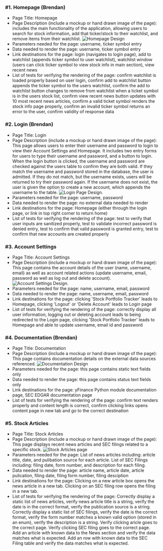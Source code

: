 ### #1. Homepage (Brendan)

* Page Title: Homepage
* Page Description (include a mockup or hand drawn image of the page): includes the main functionality of the application, allowing users to search for stock information, add that ticker/stock to their watchlist, and remove items from their watchlist. ![Homepage Design](images/homepage_design.jpg)
* Parameters needed for the page: username, ticker symbol entry
* Data needed to render the page: username, ticker symbol entry
* Link destinations for the page: login (navigates to login page), add to watchlist (appends ticker symbol to user watchlist), watchlist window (users can click ticker symbol to view stock info in main section), view recent news
* List of tests for verifying the rendering of the page: confirm watchlist is loaded properly based on user login, confirm add to watchlist button appends the ticker symbol to the users watchlist, confirm the add to watchlist button changes to remove from watchlist when a ticket symbol is in the users stock list, confirm view recent news button updates with 10 most recent news articles, confirm a valid ticket symbol renders the stock info page properly, confirm an invalid ticker symbol returns an error to the user, confirm validity of response data

### #2. Login (Brendan)

* Page Title: Login
* Page Description (include a mockup or hand drawn image of the page): This page allows users to enter their username and password to login to view their Account Settings and Homepage. It includes two entry forms for users to type their username and password, and a button to login. When the login button is clicked, the username and password are checked against the users table to confirm they are both valid. If they match the username and password stored in the database, the user is admitted. If they do not match, but the username exists, users will be returned to try their password again. If the username does not exist, the user is given the option to create a new account, which appends the username to the table. ![Login Page Design](images/login_page_design.jpg).
* Parameters needed for the page: username, password
* Data needed to render the page: no external data needed to render
* Link destinations for the page: Homepage (either through the login page, or link in top right corner to return home)
* List of tests for verifying the rendering of the page: test to verify that user inputs are sanitized properly, test to validate incorrect password is denied entry, test to confirm that valid password is granted entry, test to confirm that new accounts are created properly

### #3. Account Settings

* Page Title: Account Settings
* Page Description (include a mockup or hand drawn image of the page): This page contains the account details of the user (name, username, email) as well as account related actions (update username, email, password as well as log out and delete account). ![Account Settings Design](images/account_settings_design.png).
* Parameters needed for the page: name, username, email, password
* Data needed to render the page: name, username, email, password
* Link destinations for the page: clicking 'Stock Portfolio Tracker' leads to Homepage, clicking 'Logout' or 'Delete Account' leads to Login page
* List of tests for verifying the rendering of the page: correctly display all user information, logging out or deleting account leads to being redirected to the Login page, clicking 'Stock Portfolio Tracker' leads to Homepage and able to update username, email id and password

### #4. Documentation (Brendan)

* Page Title: Documentation
* Page Description (include a mockup or hand drawn image of the page): This page contains documentation details on the external data sources referenced. ![Documentation Design](images/documentation_design.jpg)
* Parameters needed for the page: this page contains static text fields only
* Data needed to render the page: this page contains status text fields only
* Link destinations for the page: yFinance Python module documentation page, SEC EDGAR documentation page
* List of tests for verifying the rendering of the page: confirm text renders properly and content length is correct, confirm clicking links opens content page in new tab and go to the correct destination

### #5. Stock Articles

* Page Title: Stock Articles
* Page Description (include a mockup or hand drawn image of the page): This page displays recent news articles and SEC filings related to a specific stock.
![Stock Articles page](images/stock_news_page_design.jpg)
* Parameters needed for the page: List of news articles including: article title, date, and pulibation source for each article. List of SEC Filings including: filing date, form number, and description for each filing.
* Data needed to render the page: article name, article date, article pulication, filing date, filing form number, filing desciption
* Link destinations for the page: Clicking on a new article box opens the news article in a new tab. Clicking on an SEC filing row opens the filing in a new tab.
* List of tests for verifying the rendering of the page: Correctly display a static list of news articles, verify news article title is a string, verify the date is in the correct format, verify the publication source is a string. Correctly display a static list of SEC filings, verify the date is the correct format, verify the form number matches a known valid option (stored in an enum), verify the description is a string. Verify clicking aricle goes to the correct page. Verify clicking SEC filing goes to the correct page. Add an article with known data to the News section and verify the data matches what is expected. Add an row with known data to the SEC Filing table and verify the data matches what is expected. 
